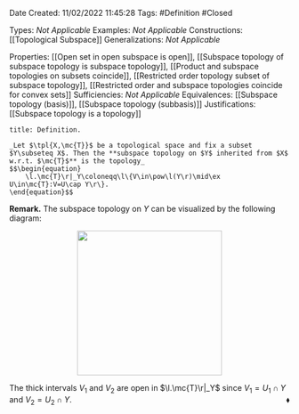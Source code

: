 <div class="topSpace"></div>

Date Created: 11/02/2022 11:45:28
Tags: #Definition #Closed

Types: _Not Applicable_
Examples: _Not Applicable_
Constructions: [[Topological Subspace]]
Generalizations: _Not Applicable_

Properties: [[Open set in open subspace is open]], [[Subspace topology of subspace topology is subspace topology]], [[Product and subspace topologies on subsets coincide]], [[Restricted order topology subset of subspace topology]], [[Restricted order and subspace topologies coincide for convex sets]]
Sufficiencies: _Not Applicable_
Equivalences: [[Subspace topology (basis)]], [[Subspace topology (subbasis)]]
Justifications: [[Subspace topology is a topology]]

``` ad-Definition
title: Definition.

_Let $\tpl{X,\mc{T}}$ be a topological space and fix a subset $Y\subseteq X$. Then the **subspace topology on $Y$ inherited from $X$ w.r.t. $\mc{T}$** is the topology_
$$\begin{equation}
    \l.\mc{T}\r|_Y\coloneqq\l\{V\in\pow\l(Y\r)\mid\ex U\in\mc{T}:V=U\cap Y\r\}.
\end{equation}$$

```

**Remark.** The subspace topology on $Y$ can be visualized by the following diagram:

<center><img src="app://local/home/zhao/Dropbox/MathWiki/Images/2022-02-11_115828/image.svg", width=260></center>

The thick intervals $V_1$ and $V_2$ are open in $\l.\mc{T}\r|_Y$ since $V_1=U_1\cap Y$ and $V_2=U_2\cap Y$.<span style="float:right;">$\blacklozenge$</span>
